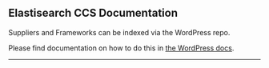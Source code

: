 
## Elastisearch CCS Documentation

Suppliers and Frameworks can be indexed via the WordPress repo.

Please find documentation on how to do this in [the WordPress docs](https://github.com/Crown-Commercial-Service/ccs-wordpress/blob/master/docs/ELASTICSEARCH.md).


------
